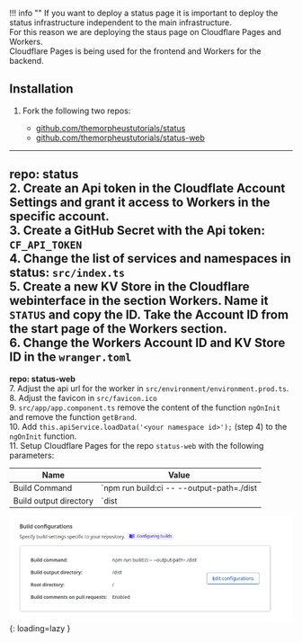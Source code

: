 !!! info ""
    If you want to deploy a status page it is important to deploy the status infrastructure independent to the main infrastructure.<br>For this reason we are deploying the staus page on Cloudflare Pages and Workers.<br>Cloudflare Pages is being used for the frontend and Workers for the backend.

## Installation

1. Fork the following two repos:

    * [github.com/themorpheustutorials/status](https://github.com/themorpheustutorials/status)
    * [github.com/themorpheustutorials/status-web](https://github.com/themorpheustutorials/status-web)

---
**repo: status**
<br>
2. Create an Api token in the Cloudflate Account Settings and grant it access to Workers in the specific account.<br>
3. Create a GitHub Secret with the Api token: `CF_API_TOKEN`<br>
4. Change the list of services and namespaces in status: `src/index.ts`<br>
5. Create a new KV Store in the Cloudflare webinterface in the section Workers. Name it `STATUS` and copy the ID. Take the Account ID from the start page of the Workers section.<br>
6. Change the Workers Account ID and KV Store ID in the `wranger.toml`
---
**repo: status-web**
<br>
7. Adjust the api url for the worker in `src/environment/environment.prod.ts`.<br>
8. Adjust the favicon in `src/favicon.ico`<br>
9. `src/app/app.component.ts` remove the content of the function `ngOnInit` and remove the function `getBrand`.<br>
10. Add `this.apiService.loadData('<your namespace id>');` (step 4) to the `ngOnInit` function.<br>
11. Setup Cloudflare Pages for the repo `status-web` with the following parameters:

| Name | Value |
|------|-------|
| Build Command | `npm run build:ci -- --output-path=./dist |
| Build output directory | `dist|

![CF Pages Build Properties](../img/services/status_cf_pages_1.png){: loading=lazy }
